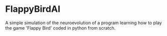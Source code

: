 # FlappyBirdAI
A simple simulation of the neuroevolution of a program learning how to play the game 'Flappy Bird' coded in python from scratch.
